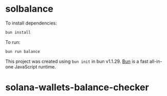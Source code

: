 # solbalance

To install dependencies:

```bash
bun install
```

To run:

```bash
bun run balance
```

This project was created using `bun init` in bun v1.1.29. [Bun](https://bun.sh) is a fast all-in-one JavaScript runtime.
# solana-wallets-balance-checker
